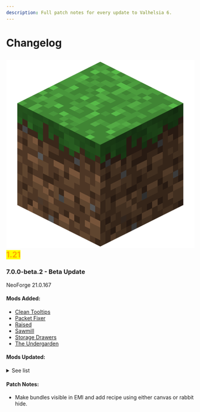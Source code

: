 ```yaml
---
description: Full patch notes for every update to Valhelsia 6.
---
```


# Changelog

## <img src="../../.gitbook/assets/overworld.png" alt="" data-size="line"> <mark style="color:orange;">1.21</mark>

### 7.0.0-beta.2 - Beta Update

NeoForge 21.0.167

#### **Mods Added:**

* [Clean Tooltips](https://www.curseforge.com/minecraft/mc-mods/clean-tooltips)
* [Packet Fixer](https://www.curseforge.com/minecraft/mc-mods/packet-fixer)
* [Raised](https://www.curseforge.com/minecraft/mc-mods/raised)
* [Sawmill](https://www.curseforge.com/minecraft/mc-mods/sawmill)
* [Storage Drawers](https://www.curseforge.com/minecraft/mc-mods/storage-drawers)
* [The Undergarden](https://www.curseforge.com/minecraft/mc-mods/the-undergarden)

#### Mods Updated:

<details>

<summary>See list</summary>

* Applied Energistics 2 19.0.19-beta&#x20;
* Ars Nouveau 5.0.7&#x20;
* Artifacts 12.0.5&#x20;
* Bagus Lib 12.5.0&#x20;
* Balm 21.0.15&#x20;
* Better Days 1.21.1-3.1.0.6
* Biomes O' Plenty 21.0.0.15&#x20;
* Chalk 1.6.7&#x20;
* Chat Heads 0.12.11&#x20;
* Cloth Config API 15.0.130&#x20;
* Clumps 18.0.0.2&#x20;
* Controlling 18.0.3&#x20;
* Crafting Tweaks 21.1.1&#x20;
* Default Options 21.1.1&#x20;
* EMI 1.1.12&#x20;
* FallingTree 1.21.0.7&#x20;
* FramedBlocks 10.1.3&#x20;
* GeckoLib 4.5.8&#x20;
* Guard Villagers 2.3.0&#x20;
* JamLib 1.0.11&#x20;
* Just Enough Items 19.8.2.99&#x20;
* KleeSlabs 21.1.1&#x20;
* ModernFix 5.19.1&#x20;
* NetherPortalFix 21.1.1&#x20;
* Placebo 9.3.5&#x20;
* Searchable 1.0.5&#x20;
* Simple Backups 4.0.4&#x20;
* Spark 1.10.97&#x20;
* Storage Drawers 13.0.2&#x20;
* TrashSlot 21.1.1&#x20;
* Waystones 21.1.1

</details>

#### **Patch Notes:**

* Make bundles visible in EMI and add recipe using either canvas or rabbit hide.
